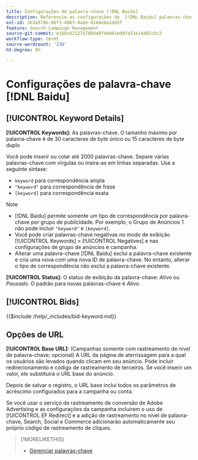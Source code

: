 ```yaml
---
title: Configurações de palavra-chave [!DNL Baidu]
description: Referencie as configurações de  [!DNL Baidu] palavras-chave.
exl-id: 3b3a578b-06f1-486f-9ade-9104e0a1dd5f
feature: Search Campaign Management
source-git-commit: e16bc62127a708de8f4deb1eddfa53a14405cbc2
workflow-type: tm+mt
source-wordcount: '230'
ht-degree: 0%

---
```


# Configurações de palavra-chave [!DNL Baidu]

## [!UICONTROL Keyword Details]

**[!UICONTROL Keywords]:** As palavras-chave. O tamanho máximo por palavra-chave é de 30 caracteres de byte único ou 15 caracteres de byte duplo

Você pode inserir ou colar até 2000 palavras-chave. Separe várias palavras-chave com vírgulas ou insira-as em linhas separadas. Use a seguinte sintaxe:

* `keyword` para correspondência ampla
* `"keyword"` para correspondência de frase
* `[keyword]` para correspondência exata

>[!NOTE]
>
>* [!DNL Baidu] permite somente um tipo de correspondência por palavra-chave por grupo de publicidade. Por exemplo, o Grupo de Anúncios 1 não pode incluir `"keyword"` e `[keyword]`.
>* Você pode criar palavras-chave negativas no modo de exibição [!UICONTROL Keywords] > [!UICONTROL Negatives] e nas configurações de grupo de anúncios e campanha.
>* Alterar uma palavra-chave [!DNL Baidu] exclui a palavra-chave existente e cria uma nova com uma nova ID de palavra-chave. No entanto, alterar o tipo de correspondência não exclui a palavra-chave existente.

**[!UICONTROL Status]:** O status de exibição da palavra-chave: *Ativo* ou *Pausado*. O padrão para novas palavras-chave é *Ativo*.

## [!UICONTROL Bids]

<!-- **[!UICONTROL Bid]:** -->

{{$include /help/_includes/bid-keyword.md}}

## Opções de URL

**[!UICONTROL Base URL]:** (Campanhas somente com rastreamento de nível de palavra-chave; opcional) A URL da página de aterrissagem para a qual os usuários são levados quando clicam em seu anúncio. Pode incluir
redirecionamento e código de rastreamento de terceiros. Se você inserir um valor, ele substituirá o URL base do anúncio.

Depois de salvar o registro, o URL base inclui todos os parâmetros de acréscimo configurados para a campanha ou conta.

Se você usar o serviço de rastreamento de conversão de Adobe Advertising e as configurações da campanha incluírem o uso de [!UICONTROL EF Redirect] e a adição de rastreamento no nível de palavra-chave, Search, Social e Commerce adicionarão automaticamente seu próprio código de rastreamento de cliques.

>[!MORELIKETHIS]
>
>* [Gerenciar palavras-chave](/help/search-social-commerce/campaign-management/campaigns/keyword-manage.md)
